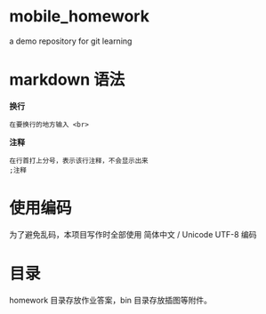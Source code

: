 # mobile_homework
a demo repository for git learning
# markdown 语法
**换行**<br>

	在要换行的地方输入 <br>

**注释**<br>

	在行首打上分号，表示该行注释，不会显示出来
	;注释

# 使用编码
为了避免乱码，本项目写作时全部使用 简体中文 / Unicode UTF-8 编码

# 目录
homework 目录存放作业答案，bin 目录存放插图等附件。